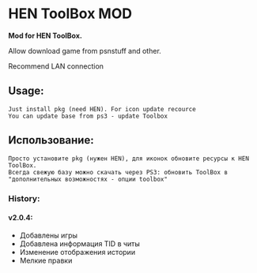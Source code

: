# HEN ToolBox MOD
**Mod for HEN ToolBox.**

Allow download game from psnstuff and other.

Recommend LAN connection

## Usage:
	Just install pkg (need HEN). For icon update recource
	You can update base from ps3 - update Toolbox
	
## Использование:	
	Просто установите pkg (нужен HEN), для иконок обновите ресурсы к HEN ToolBox.
	Всегда свежую базу можно скачать через PS3: обновить ToolBox в "дополнительных возможностях - опции toolbox" 

### History:
#### v2.0.4:
- Добавлены игры
- Добавлена информация TID в читы
- Изменение отображения истории
- Мелкие правки
